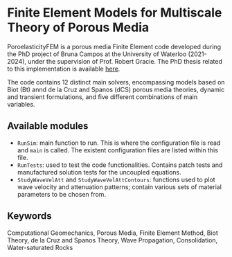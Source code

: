 # Finite Element Models for Multiscale Theory of Porous Media

PoroelasticityFEM is a porous media Finite Element code developed during the PhD project of Bruna Campos at the University of Waterloo (2021-2024), under the supervision of Prof. Robert Gracie.
The PhD thesis related to this implementation is available [here](https://hdl.handle.net/10012/21213).

The code contains 12 distinct main solvers, encompassing models based on Biot (Bt) annd de la Cruz and Spanos (dCS) porous media theories, dynamic and transient formulations, and five different combinations of main variables.



## Available modules

- `RunSim`: main function to run. This is where the configuration file is read and `main` is called. The existent configuration files are listed within this file.
- `RunTests`: used to test the code functionalities. Contains patch tests and manufactured solution tests for the uncoupled equations.
- `StudyWaveVelAtt` and `StudyWaveVelAttContours`: functions used to plot wave velocity and attenuation patterns; contain various sets of material parameters to be chosen from. 


## Keywords 
Computational Geomechanics, Porous Media, Finite Element Method, Biot Theory, de la Cruz and Spanos Theory, Wave Propagation, Consolidation, Water-saturated Rocks
